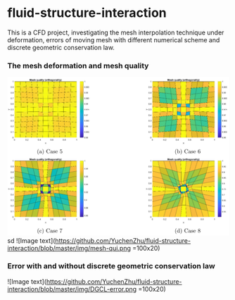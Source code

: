 # fluid-structure-interaction
This is a CFD project, investigating the mesh interpolation technique under deformation, errors of moving mesh with different numerical scheme and discrete geometric conservation law.

### The mesh deformation and mesh quality
![](https://raw.githubusercontent.com/YuchenZhu/fluid-structure-interaction/master/img/mesh-defor.png) <!-- .element height="50%" width="50%" -->
sd
![Image text](https://github.com/YuchenZhu/fluid-structure-interaction/blob/master/img/mesh-qui.png =100x20)<!-- .element height="50%" width="50%" -->
### Error with and without discrete geometric conservation law
![Image text](https://github.com/YuchenZhu/fluid-structure-interaction/blob/master/img/DGCL-error.png =100x20) <!-- .element height="50%" width="50%" -->
